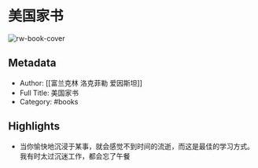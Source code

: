 # 美国家书

![rw-book-cover](https://cdn.weread.qq.com/weread/cover/31/YueWen_23976192/s_YueWen_23976192.jpg)

## Metadata
- Author: [[富兰克林 洛克菲勒 爱因斯坦]]
- Full Title: 美国家书
- Category: #books

## Highlights
- 当你愉快地沉浸于某事，就会感觉不到时间的流逝，而这是最佳的学习方式。我有时太过沉迷工作，都会忘了午餐
